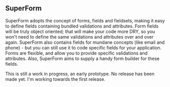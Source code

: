 SuperForm
---------

SuperForm adopts the concept of forms, fields and fieldsets, making it easy to define fields containing
bundled validations and attributes. Form fields will be truly object oriented; that will make your code more DRY,
so you won't need to define the same validations and attributes over and over again. SuperForm also contains
fields for mundane concepts (like email and phone) - but you can still use it to code specific fields for
your application. Forms are flexible, and allow you to provide specific validations and attributes. Also, SuperForm
aims to supply a handy form builder for these fields.

This is still a work in progress, an early prototype. No release has been made yet. I'm working towards
the first release.
